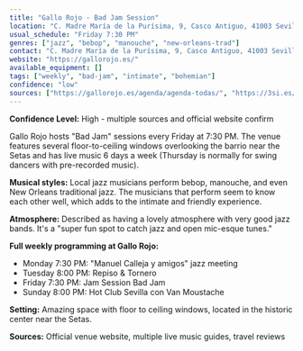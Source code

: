 ```yaml
---
title: "Gallo Rojo - Bad Jam Session"
location: "C. Madre María de la Purísima, 9, Casco Antiguo, 41003 Sevilla, Spain"
usual_schedule: "Friday 7:30 PM"
genres: ["jazz", "bebop", "manouche", "new-orleans-trad"]
contact: "C. Madre María de la Purísima, 9, Casco Antiguo, 41003 Sevilla"
website: "https://gallorojo.es/"
available_equipment: []
tags: ["weekly", "bad-jam", "intimate", "bohemian"]
confidence: "low"
sources: ["https://gallorojo.es/agenda/agenda-todas/", "https://3si.es/live-music-in-sevilla/", "https://onsevilla.com/programacion-gallo-rojo-sevilla", "https://shawnhennessey.substack.com/p/sevilla-jazz"]
---
```


**Confidence Level:** High - multiple sources and official website confirm

Gallo Rojo hosts "Bad Jam" sessions every Friday at 7:30 PM. The venue features several floor-to-ceiling windows overlooking the barrio near the Setas and has live music 6 days a week (Thursday is normally for swing dancers with pre-recorded music).

**Musical styles:** Local jazz musicians perform bebop, manouche, and even New Orleans traditional jazz. The musicians that perform seem to know each other well, which adds to the intimate and friendly experience.

**Atmosphere:** Described as having a lovely atmosphere with very good jazz bands. It's a "super fun spot to catch jazz and open mic-esque tunes."

**Full weekly programming at Gallo Rojo:**
- Monday 7:30 PM: "Manuel Calleja y amigos" jazz meeting
- Tuesday 8:00 PM: Repiso & Tornero
- Friday 7:30 PM: Jam Session Bad Jam
- Sunday 8:00 PM: Hot Club Sevilla con Van Moustache

**Setting:** Amazing space with floor to ceiling windows, located in the historic center near the Setas.

**Sources:** Official venue website, multiple live music guides, travel reviews